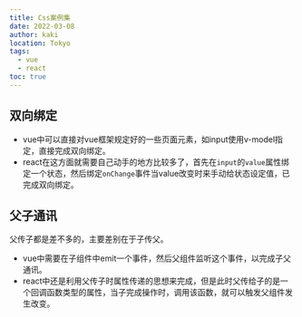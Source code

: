 ```yaml
---
title: Css案例集
date: 2022-03-08
author: kaki
location: Tokyo
tags:
  - vue
  - react
toc: true
---
```


## 双向绑定

- vue中可以直接对vue框架规定好的一些页面元素，如input使用v-model指定，直接完成双向绑定。
- react在这方面就需要自己动手的地方比较多了，首先在`input`的`value`属性绑定一个状态，然后绑定`onChange`事件当value改变时来手动给状态设定值，已完成双向绑定。

## 父子通讯

父传子都是差不多的，主要差别在于子传父。

- vue中需要在子组件中emit一个事件，然后父组件监听这个事件，以完成子父通讯。
- react中还是利用父传子时属性传递的思想来完成，但是此时父传给子的是一个回调函数类型的属性，当子完成操作时，调用该函数，就可以触发父组件发生改变。


